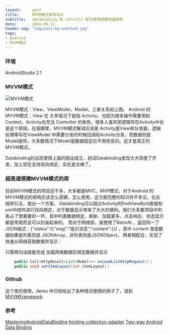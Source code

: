 ```yaml
---
layout:     post
title:      MVVM模式架构设计
subtitle:   databinding 和 retrofit 配合使用搭建快速框架
date:       2016-06-11
header-img: "img/post-bg-android.jpg"
tags:
- Android
- MVVM模式
--- 
```


### 环境
AndroidStudio 2.1

### MVVM模式
![MVVM模式](http://7xnh65.com1.z0.glb.clouddn.com/2012112821430927.jpg)

MVVM模式：View，ViewModel，Model，三者关系如上图。
Android 的MVVM模式：View 在 大多情况下是指 Activity，也因为很多操作需要用到Context，Activity也充当 Controller 的角色，很多人喜欢把逻辑写在Activity中也是这个原因。在我眼里，MVVM模式解读应该是 Activity是View和分发器，逻辑处理等写在ViewModel 中需要分发的时候回调给Activity分发，而数据则是Model提供，大多数情况下Model是数据固定后不用改变的。这才是真正的MVVM模式。

Databinding的出现使得上面的假设成立，初试Databinding发现大大简便了开发，加上现在支持双向绑定，实在是太棒了。

### 超高速搭建MVVM模式的库
目前MVVM模式的项目还不多，大多都是MVC，MVP模式，对于Android 的MVVM模式的架构应该怎么搭建，怎么使用，这方面完整的知识并不多见。在此抛砖引玉，提出一个方案。
Databinding可以跳过Activity的findViewById直接和xml中控件进行双向绑定，对于数据显示带来了大大的便利。我们大多数项目中列表占了很重要的一环，其中列表数据绑定、刷新、加载更多、点击响应、状态显示都是常用而且可以封装起来的。
而对于网络库，我使用了Retrofit ，返回同一了JSON格式：{"status":0,"msg":"提示消息","content":{}}  ，其中 content 里面数据如果是列表则是 JSONArray，非列表则是JSONObject。
两者相配合，实现了快速从网络获取数据并显示：

只需两句话就能完成 加载网络数据后绑定数据并显示

```java
    public Call<HttpResult<List<Model>>> onLoadListHttpRequest()；
    public void setItemLayout(int itemLayout)；
```

### Github
这个库的使用，demo 中已经给出了各种情况使用的例子了，请到[MVVMFramework](https://github.com/saiwu-bigkoo/MVVMFramework)

### 参考
[MasteringAndroidDataBinding](https://github.com/LyndonChin/MasteringAndroidDataBinding)
[binding-collection-adapter](https://github.com/evant/binding-collection-adapter)
[Two-way Android Data Binding](http://www.jianshu.com/p/c481d1f4e0b6)